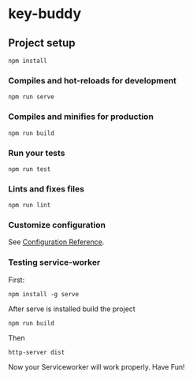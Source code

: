 # key-buddy

## Project setup
```
npm install
```

### Compiles and hot-reloads for development
```
npm run serve
```

### Compiles and minifies for production
```
npm run build
```

### Run your tests
```
npm run test
```

### Lints and fixes files
```
npm run lint
```

### Customize configuration
See [Configuration Reference](https://cli.vuejs.org/config/).

### Testing service-worker
First:
```
npm install -g serve
```
After serve is installed build the project
```
npm run build
```
Then
```
http-server dist
```
Now your Serviceworker will work properly. Have Fun!